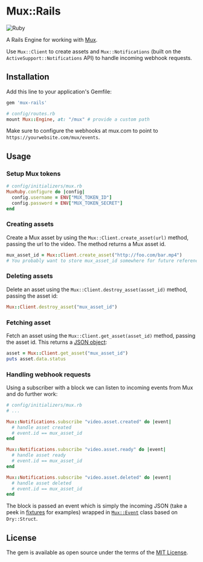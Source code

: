 # Mux::Rails

![Ruby](https://github.com/asgerb/mux-rails/workflows/Ruby/badge.svg)

A Rails Engine for working with [Mux](https://mux.com/).

Use `Mux::Client` to create assets and `Mux::Notifications` (built on the
`ActiveSupport::Notifications` API) to handle incoming webhook requests.

## Installation
Add this line to your application's Gemfile:

```ruby
gem 'mux-rails'
```

```ruby
# config/routes.rb
mount Mux::Engine, at: "/mux" # provide a custom path
```

Make sure to configure the webhooks at mux.com to point to `https://yourwebsite.com/mux/events`.

## Usage

### Setup Mux tokens

```ruby
# config/initializers/mux.rb
MuxRuby.configure do |config|
  config.username = ENV["MUX_TOKEN_ID"]
  config.password = ENV["MUX_TOKEN_SECRET"]
end
```

### Creating assets

Create a Mux asset by using the `Mux::Client.create_asset(url)` method, passing
the url to the video. The method returns a Mux asset id.

```ruby
mux_asset_id = Mux::Client.create_asset("http://foo.com/bar.mp4")
# You probably want to store mux_asset_id somewhere for future reference
```

### Deleting assets

Delete an asset using the `Mux::Client.destroy_asset(asset_id)` method, passing
the asset id:

```ruby
Mux::Client.destroy_asset("mux_asset_id")
```

### Fetching asset

Fetch an asset using the `Mux::Client.get_asset(asset_id)` method, passing
the asset id. This returns a
[JSON object](https://docs.mux.com/docs/webhooks#section-example-response):

```ruby
asset = Mux::Client.get_asset("mux_asset_id")
puts asset.data.status
```

### Handling webhook requests

Using a subscriber with a block we can listen to incoming events from Mux and do further work:

```ruby
# config/initializers/mux.rb
# ...

Mux::Notifications.subscribe "video.asset.created" do |event|
  # handle asset created
  # event.id == mux_asset_id
end

Mux::Notifications.subscribe "video.asset.ready" do |event|
  # handle asset ready
  # event.id == mux_asset_id
end

Mux::Notifications.subscribe "video.asset.deleted" do |event|
  # handle asset deleted
  # event.id == mux_asset_id
end
```

The block is passed an event which is simply the incoming JSON (take a peek
in [fixtures](test/fixtures) for examples) wrapped in [`Mux::Event`](lib/mux/event.rb) class based on
`Dry::Struct`.

## License
The gem is available as open source under the terms of the [MIT License](https://opensource.org/licenses/MIT).
